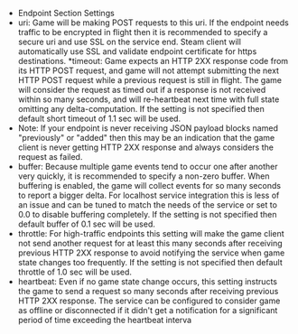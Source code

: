 * Endpoint Section Settings
* uri: Game will be making POST requests to this uri. If the endpoint needs traffic to be encrypted in flight then it is recommended to specify a secure uri and use SSL on the service end. Steam client will automatically use SSL and validate endpoint certificate for https destinations.
*timeout: Game expects an HTTP 2XX response code from its HTTP POST request, and game will not attempt submitting the next HTTP POST request while a previous request is still in flight. The game will consider the request as timed out if a response is not received within so many seconds, and will re-heartbeat next time with full state omitting any delta-computation. If the setting is not specified then default short timeout of 1.1 sec will be used.
* Note: 	If your endpoint is never receiving JSON payload blocks named "previously" or "added" then this may be an indication that the game client is never getting HTTP 2XX response and always considers the request as failed.
* buffer: Because multiple game events tend to occur one after another very quickly, it is recommended to specify a non-zero buffer. When buffering is enabled, the game will collect events for so many seconds to report a bigger delta. For localhost service integration this is less of an issue and can be tuned to match the needs of the service or set to 0.0 to disable buffering completely. If the setting is not specified then default buffer of 0.1 sec will be used.
* throttle: For high-traffic endpoints this setting will make the game client not send another request for at least this many seconds after receiving previous HTTP 2XX response to avoid notifying the service when game state changes too frequently. If the setting is not specified then default throttle of 1.0 sec will be used.
* heartbeat: Even if no game state change occurs, this setting instructs the game to send a request so many seconds after receiving previous HTTP 2XX response. The service can be configured to consider game as offline or disconnected if it didn't get a notification for a significant period of time exceeding the heartbeat interva
